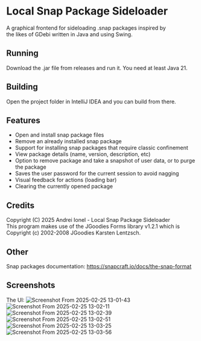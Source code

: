 # Local Snap Package Sideloader
A graphical frontend for sideloading .snap packages inspired by  
the likes of GDebi written in Java and using Swing.   
## Running
Download the .jar file from releases and run it.
You need at least Java 21.
## Building
Open the project folder in IntelliJ IDEA and you can build from there.  
## Features
- Open and install snap package files
- Remove an already installed snap package
- Support for installing snap packages that require classic confinement
- View package details (name, version, description, etc)
- Option to remove package and take a snapshot of user data, or to purge the package
- Saves the user password for the current session to avoid nagging
- Visual feedback for actions (loading bar)
- Clearing the currently opened package
## Credits
Copyright (C) 2025 Andrei Ionel - Local Snap Package Sideloader  
This program makes use of the JGoodies Forms library v1.2.1 which is Copyright (c) 2002-2008 JGoodies Karsten Lentzsch.
## Other
Snap packages documentation: https://snapcraft.io/docs/the-snap-format  
## Screenshots  
The UI:
![Screenshot From 2025-02-25 13-01-43](https://github.com/user-attachments/assets/fc1e01fc-ee91-49c4-a3e3-9d9477fe4acd)
![Screenshot From 2025-02-25 13-02-11](https://github.com/user-attachments/assets/0eff87d4-0ecc-4c86-8a07-5a22c6e59159)
![Screenshot From 2025-02-25 13-02-39](https://github.com/user-attachments/assets/cee7d833-9793-4dbe-8777-0e51eb59c2e4)
![Screenshot From 2025-02-25 13-02-51](https://github.com/user-attachments/assets/aacd7e03-4176-44a6-ac63-51762ebf0063)
![Screenshot From 2025-02-25 13-03-25](https://github.com/user-attachments/assets/696c64c1-7847-4e42-a21d-b8fb2e8c13b6)
![Screenshot From 2025-02-25 13-03-56](https://github.com/user-attachments/assets/4254109a-9d13-4272-9548-f9be12245049)






